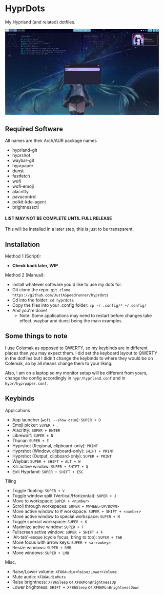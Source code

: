 # HyprDots
My Hyprland (and related) dotfiles.

![1](.assets/screenshots/scr1better.png)

## Required Software
All names are their Arch/AUR package names
- hyprland-git
- hyprshot
- waybar-git
- hyprpaper
- dunst
- fastfetch
- wofi
- wofi-emoji
- alacritty
- pavucontrol
- polkit-kde-agent
- brightnessctl

#### LIST MAY NOT BE COMPLETE UNTIL FULL RELEASE

This will be installed in a later step, this is just to be transparent.

## Installation
Method 1 (Script):
- **Check back later, WIP**

Method 2 (Manual):
- Install whatever software you'd like to use my dots for.
- Git clone the repo: `git clone https://github.com/JustASpeedrunner/hyprdots`
- Cd into the folder: `cd hyprdots`
- Copy the files into your .config folder: `cp -r .config/* ~/.config/`
- And you're done! 
  - Note: Some applications may need to restart before changes take effect, waybar and dunst being the main examples.

## Some things to note
I use Colemak as opposed to QWERTY, so my keybinds are in different places than you may expect them. I did set the keyboard layout to QWERTY in the dotfiles but I didn't change the keybinds to where they would be on Colemak, so by all means change them to your liking.

Also, I am on a laptop so my monitor setup will be different from yours, change the config accordingly in `hypr/hyprland.conf` and in `hypr/hyprpaper.conf`.

## Keybinds
Applications
- App launcher (`wofi --show drun`): `SUPER + D`
- Emoji picker: `SUPER + .`
- Alacritty: `SUPER + ENTER`
- Librewolf: `SUPER + N`
- Thunar: `SUPER + E`
- Hyprshot (Regional, clipboard-only): `PRINT`
- Hyprshot (Window, clipboard-only): `SHIFT + PRINT`
- Hyprshot (Output, clipboard-only): `SUPER + PRINT`
- Waybar: `SUPER + SHIFT + ALT + W`
- Kill active window: `SUPER + SHIFT + Q`
- Exit Hyprland: `SUPER + SHIFT + ESC`

Tiling
- Toggle floating: `SUPER + V`
- Toggle window split (Vertical/Horizontal): `SUPER + J`
- Move to workspace: `SUPER + <number>`
- Scroll through workspaces: `SUPER + MWHEEL<UP/DOWN>`
- Move active window to # workspace: `SUPER + SHIFT + <number>`
- Move active window to special workspace: `SUPER + M`
- Toggle special workspace: `SUPER + K`
- Maximize active window: `SUPER + F`
- Fullscreen active window: `SUPER + SHIFT + F`
- 'Alt-tab'-esque (cycle focus, bring to top): `SUPER + TAB`
- Move focus with arrow keys: `SUPER + <arrowkey>`
- Resize windows: `SUPER + RMB`
- Move windows: `SUPER + LMB`

Misc.
- Raise/Lower volume: `XF86Audio<Raise/Lower>Volume`
- Mute audio: `XF86AudioMute`
- Raise brightness: `XF86Sleep` or `XF86MonBrightnessUp`
- Lower brightness: `SHIFT + XF86Sleep` or `XF86MonBrightnessDown`